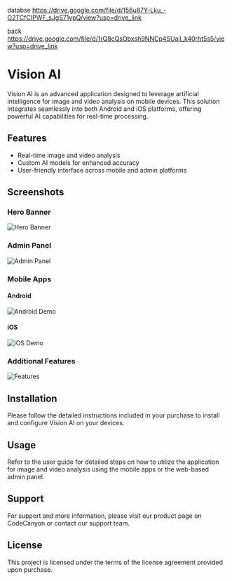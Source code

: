 databse
https://drive.google.com/file/d/156u87Y-Lku_-G2TCfCIPWF_sJgS71ypQ/view?usp=drive_link

back
https://drive.google.com/file/d/1rQ8cQsObxsh9NNCp4SUajl_k40rht5s5/view?usp=drive_link



# Vision AI

Vision AI is an advanced application designed to leverage artificial intelligence for image and video analysis on mobile devices. This solution integrates seamlessly into both Android and iOS platforms, offering powerful AI capabilities for real-time processing.

## Features

- Real-time image and video analysis
- Custom AI models for enhanced accuracy
- User-friendly interface across mobile and admin platforms

## Screenshots

### Hero Banner
![Hero Banner](https://camo.envatousercontent.com/05865e2f7cb7a40031c1c1fc925ef56eca666586/68747470733a2f2f6173736574732e69716f6e69632e64657369676e2f636f646563616e796f6e2f76697a696f6e2d61692f30345f6865726f5f62616e6e65722e6a7067)

### Admin Panel
![Admin Panel](https://camo.envatousercontent.com/baa3aee17de4d3b9728e8a690ac7c1d1c76329d9/68747470733a2f2f6173736574732e69716f6e69632e64657369676e2f636f646563616e796f6e2f76697a696f6e2d61692f30312e6a7067)

### Mobile Apps
#### Android
![Android Demo](https://camo.envatousercontent.com/c7d21575850512e5ca8ba66e3683c68ef463b6f7/68747470733a2f2f6173736574732e69716f6e69632e64657369676e2f636f646563616e796f6e2f76697a696f6e2d61692f30322d64656d6f2d616e64726f69642e6a70673f7633)

#### iOS
![iOS Demo](https://camo.envatousercontent.com/f4f455af6a010f9e1ff4d73e865106245075ab02/68747470733a2f2f6173736574732e69716f6e69632e64657369676e2f636f646563616e796f6n2f76697a696f6e2d61692f30332d64656d6f2d696f732e6a70673f7633)

### Additional Features
![Features](https://camo.envatousercontent.com/e2112b7bc81ef09ccf1fce06ce690a9e69abf72e/68747470733a2f2f6173736574732e69716f6e69632e64657369676e2f636f646563616e796f6e2f76697a696f6e2d61692f30365f616d617a696e675f66656174757265732e6a7067)

## Installation

Please follow the detailed instructions included in your purchase to install and configure Vision AI on your devices.

## Usage

Refer to the user guide for detailed steps on how to utilize the application for image and video analysis using the mobile apps or the web-based admin panel.

## Support

For support and more information, please visit our product page on CodeCanyon or contact our support team.

## License

This project is licensed under the terms of the license agreement provided upon purchase.
